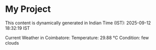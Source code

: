 # My Project

This content is dynamically generated in Indian Time (IST): 2025-09-12 18:32:19 IST


Current Weather in Coimbatore:
Temperature: 29.88 °C
Condition: few clouds
